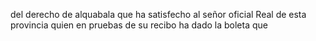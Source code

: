 del derecho de alquabala que ha satisfecho al señor oficial Real de
esta provincia quien en pruebas de su recibo ha dado la boleta que